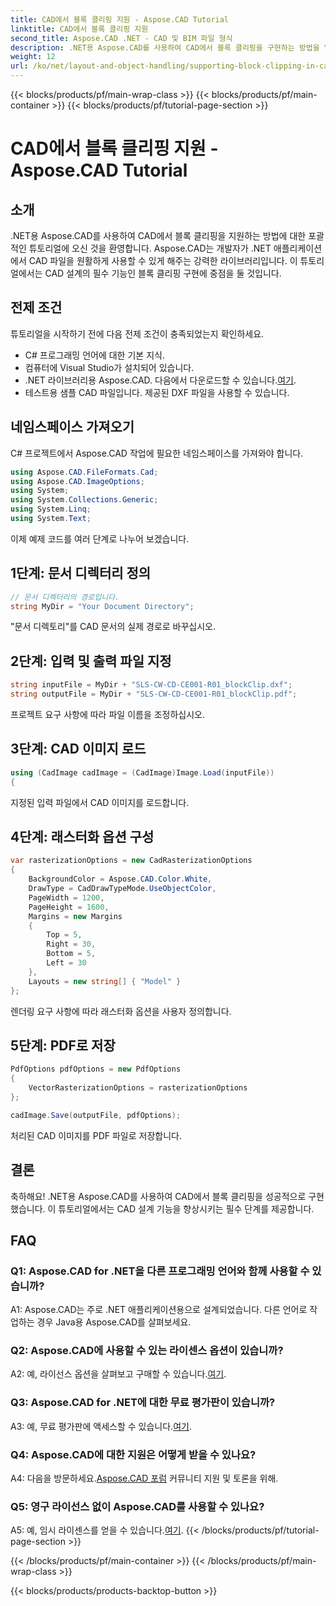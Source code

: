 ```yaml
---
title: CAD에서 블록 클리핑 지원 - Aspose.CAD Tutorial
linktitle: CAD에서 블록 클리핑 지원
second_title: Aspose.CAD .NET - CAD 및 BIM 파일 형식
description: .NET용 Aspose.CAD를 사용하여 CAD에서 블록 클리핑을 구현하는 방법을 알아보세요. 이 단계별 튜토리얼을 통해 디자인 역량을 강화해보세요.
weight: 12
url: /ko/net/layout-and-object-handling/supporting-block-clipping-in-cad/
---
```


{{< blocks/products/pf/main-wrap-class >}}
{{< blocks/products/pf/main-container >}}
{{< blocks/products/pf/tutorial-page-section >}}

# CAD에서 블록 클리핑 지원 - Aspose.CAD Tutorial

## 소개

.NET용 Aspose.CAD를 사용하여 CAD에서 블록 클리핑을 지원하는 방법에 대한 포괄적인 튜토리얼에 오신 것을 환영합니다. Aspose.CAD는 개발자가 .NET 애플리케이션에서 CAD 파일을 원활하게 사용할 수 있게 해주는 강력한 라이브러리입니다. 이 튜토리얼에서는 CAD 설계의 필수 기능인 블록 클리핑 구현에 중점을 둘 것입니다.

## 전제 조건

튜토리얼을 시작하기 전에 다음 전제 조건이 충족되었는지 확인하세요.

- C# 프로그래밍 언어에 대한 기본 지식.
- 컴퓨터에 Visual Studio가 설치되어 있습니다.
-  .NET 라이브러리용 Aspose.CAD. 다음에서 다운로드할 수 있습니다.[여기](https://releases.aspose.com/cad/net/).
- 테스트용 샘플 CAD 파일입니다. 제공된 DXF 파일을 사용할 수 있습니다.

## 네임스페이스 가져오기

C# 프로젝트에서 Aspose.CAD 작업에 필요한 네임스페이스를 가져와야 합니다.

```csharp
using Aspose.CAD.FileFormats.Cad;
using Aspose.CAD.ImageOptions;
using System;
using System.Collections.Generic;
using System.Linq;
using System.Text;
```

이제 예제 코드를 여러 단계로 나누어 보겠습니다.

## 1단계: 문서 디렉터리 정의

```csharp
// 문서 디렉터리의 경로입니다.
string MyDir = "Your Document Directory";
```

"문서 디렉토리"를 CAD 문서의 실제 경로로 바꾸십시오.

## 2단계: 입력 및 출력 파일 지정

```csharp
string inputFile = MyDir + "SLS-CW-CD-CE001-R01_blockClip.dxf";
string outputFile = MyDir + "SLS-CW-CD-CE001-R01_blockClip.pdf";
```

프로젝트 요구 사항에 따라 파일 이름을 조정하십시오.

## 3단계: CAD 이미지 로드

```csharp
using (CadImage cadImage = (CadImage)Image.Load(inputFile))
{
```

지정된 입력 파일에서 CAD 이미지를 로드합니다.

## 4단계: 래스터화 옵션 구성

```csharp
var rasterizationOptions = new CadRasterizationOptions
{
    BackgroundColor = Aspose.CAD.Color.White,
    DrawType = CadDrawTypeMode.UseObjectColor,
    PageWidth = 1200,
    PageHeight = 1600,
    Margins = new Margins
    {
        Top = 5,
        Right = 30,
        Bottom = 5,
        Left = 30
    },
    Layouts = new string[] { "Model" }
};
```

렌더링 요구 사항에 따라 래스터화 옵션을 사용자 정의합니다.

## 5단계: PDF로 저장

```csharp
PdfOptions pdfOptions = new PdfOptions
{
    VectorRasterizationOptions = rasterizationOptions
};

cadImage.Save(outputFile, pdfOptions);
```

처리된 CAD 이미지를 PDF 파일로 저장합니다.

## 결론

축하해요! .NET용 Aspose.CAD를 사용하여 CAD에서 블록 클리핑을 성공적으로 구현했습니다. 이 튜토리얼에서는 CAD 설계 기능을 향상시키는 필수 단계를 제공합니다.

## FAQ

### Q1: Aspose.CAD for .NET을 다른 프로그래밍 언어와 함께 사용할 수 있습니까?

A1: Aspose.CAD는 주로 .NET 애플리케이션용으로 설계되었습니다. 다른 언어로 작업하는 경우 Java용 Aspose.CAD를 살펴보세요.

### Q2: Aspose.CAD에 사용할 수 있는 라이센스 옵션이 있습니까?

 A2: 예, 라이선스 옵션을 살펴보고 구매할 수 있습니다.[여기](https://purchase.aspose.com/buy).

### Q3: Aspose.CAD for .NET에 대한 무료 평가판이 있습니까?

 A3: 예, 무료 평가판에 액세스할 수 있습니다.[여기](https://releases.aspose.com/).

### Q4: Aspose.CAD에 대한 지원은 어떻게 받을 수 있나요?

 A4: 다음을 방문하세요.[Aspose.CAD 포럼](https://forum.aspose.com/c/cad/19) 커뮤니티 지원 및 토론을 위해.

### Q5: 영구 라이선스 없이 Aspose.CAD를 사용할 수 있나요?

 A5: 예, 임시 라이센스를 얻을 수 있습니다.[여기](https://purchase.aspose.com/temporary-license/).
{{< /blocks/products/pf/tutorial-page-section >}}

{{< /blocks/products/pf/main-container >}}
{{< /blocks/products/pf/main-wrap-class >}}

{{< blocks/products/products-backtop-button >}}
